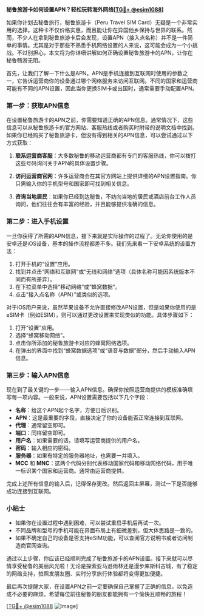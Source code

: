 **秘鲁旅游卡如何设置APN？轻松玩转海外网络[[TG💪+ @esim1088](https://t.me/s/esim1088)]**

如果你计划去秘鲁旅行，秘鲁旅游卡（Peru Travel SIM Card）无疑是一个非常实用的选择。这种卡不仅价格实惠，而且能让你在异国他乡保持与世界的联系。然而，不少人在拿到秘鲁旅游卡后会发现，设置APN（接入点名称）并不是一件简单的事情。尤其是对于那些不熟悉手机网络设置的人来说，这可能会成为一个小挑战。不过别担心，本文将为你详细讲解如何正确设置秘鲁旅游卡的APN，让你在秘鲁畅游无阻。

首先，让我们了解一下什么是APN。APN是手机连接到互联网时使用的参数之一，它告诉运营商你的设备通过哪个网络服务来访问互联网。不同的国家和运营商可能有不同的APN设置，因此当你更换SIM卡或出国时，通常需要手动配置APN。

### 第一步：获取APN信息

在设置秘鲁旅游卡的APN之前，你需要知道正确的APN信息。通常情况下，这些信息可以从秘鲁旅游卡的官方网站、客服热线或者购买时附带的说明文档中找到。如果你已经购买了秘鲁旅游卡，但没有得到相关的APN信息，可以尝试通过以下方式获取：

1. **联系运营商客服**：大多数秘鲁的移动运营商都有专门的客服热线，你可以拨打这些号码询问关于APN的具体设置步骤。
   
2. **访问运营商官网**：许多运营商会在其官方网站上提供详细的APN设置指南。你只需输入你的手机型号和国家即可找到相关信息。

3. **咨询当地居民**：如果你已经到达秘鲁，不妨向当地的居民或酒店前台工作人员询问，他们往往会有丰富的经验，并且能够提供准确的信息。

### 第二步：进入手机设置

一旦你获得了所需的APN信息，接下来就是实际操作的过程了。无论你使用的是安卓还是iOS设备，基本的操作流程都差不多。我们先来看一下安卓系统的设置方法：

1. 打开手机的“设置”应用。
2. 找到并点击“网络和互联网”或“无线和网络”选项（具体名称可能因系统版本不同而有所差异）。
3. 在下拉菜单中选择“移动网络”或“蜂窝数据”。
4. 点击“接入点名称（APN）”或类似的选项。

对于iOS用户来说，虽然苹果设备不允许直接修改APN设置，但是如果你使用的是eSIM卡（例如ESIM），则可以通过更改设置来实现类似的功能。具体步骤如下：

1. 打开“设置”应用。
2. 选择“蜂窝移动网络”。
3. 点击你所添加的秘鲁旅游卡对应的蜂窝网络选项。
4. 在弹出的界面中找到“蜂窝数据选项”或“语音与数据”部分，然后手动输入APN信息。

### 第三步：输入APN信息

现在到了最关键的一步——输入APN信息。确保你按照运营商提供的模板准确填写每一项内容。一般来说，APN设置需要包括以下几个字段：

- **名称**：给这个APN起个名字，方便日后识别。
- **APN**：这是最重要的字段，直接决定了你的设备能否正常连接到互联网。
- **代理**：通常留空即可。
- **端口**：同样留空即可。
- **用户名**：如果需要的话，请填写运营商提供的用户名。
- **密码**：输入相应的密码。
- **服务器**：如果有特定的服务器地址，也需要一并填入。
- **MCC** 和 **MNC**：这两个代码分别代表移动国家代码和移动网络代码，用于唯一标识某个国家和运营商。通常由运营商提供。

完成上述所有信息的输入后，记得保存更改。然后返回主屏幕，测试一下是否能够成功连接到互联网。

### 小贴士

- 如果你在设置过程中遇到困难，可以尝试重启手机后再试一次。
- 不同品牌和型号的手机可能在界面布局上有细微差别，但大体思路是一致的。
- 如果不确定自己的设备是否支持eSIM功能，可以查阅官方说明书或者访问制造商官网查询。

通过以上步骤，你应该已经顺利完成了秘鲁旅游卡的APN设置。接下来就可以尽情享受秘鲁的美丽风光啦！无论是探索亚马逊雨林还是漫步库斯科古城，有了稳定的网络支持，拍照发朋友圈、实时分享旅行体验都将变得更加便捷。

最后再次提醒大家，在设置APN之前一定要确保自己掌握了正确的信息，以免造成不必要的麻烦。希望每位前往秘鲁的朋友都能拥有一个愉快且顺畅的旅程！

[[TG💪+ @esim1088](https://t.me/s/esim1088) ![Image](https://i.postimg.cc/4NQfJmqS/Snipaste-2025-05-13-00-14-12.png)]